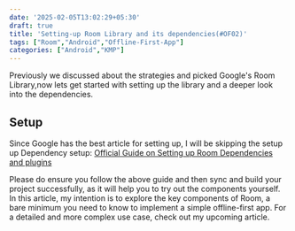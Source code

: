 ```yaml
---
date: '2025-02-05T13:02:29+05:30' 
draft: true
title: 'Setting-up Room Library and its dependencies(#OF02)'
tags: ["Room","Android","Offline-First-App"]
categories: ["Android","KMP"]
---
```


Previously we discussed about the strategies and picked Google's Room Library,now lets get started with setting up the library and a deeper look into the dependencies.

## Setup

Since Google has the best article for setting up, I will be skipping the setup up
Dependency setup: [Official Guide on Setting up Room Dependencies and plugins](https://developer.android.com/jetpack/androidx/releases/room)

Please do ensure you follow the above guide and then sync and build your project successfully, as it will help you to try out the components yourself. In this article, my intention is to explore the key components of Room, a bare minimum you need to know to implement a simple offline-first app. For a detailed and more complex use case, check out my upcoming article.
